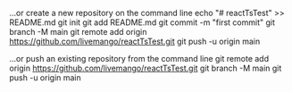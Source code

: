 …or create a new repository on the command line
echo "# reactTsTest" >> README.md
git init
git add README.md
git commit -m "first commit"
git branch -M main
git remote add origin https://github.com/livemango/reactTsTest.git
git push -u origin main



…or push an existing repository from the command line
git remote add origin https://github.com/livemango/reactTsTest.git
git branch -M main
git push -u origin main
